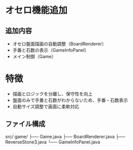 # オセロ機能追加

## 追加内容
- オセロ盤面描画の自動調整（BoardRenderer）
- 手番と石数の表示（GameInfoPanel）
- メイン制御（Game）

# 特徴
- 描画とロジックを分離し、保守性を向上
- 盤面のみで手番と石数がわからないため、手番・石数表示
- 自動サイズ調整で画面に柔軟対応

## ファイル構成

src/
game/ 
├── Game.java
├── BoardRenderer.java 
├── ReverseStone3.java 
└── GameInfoPanel.java